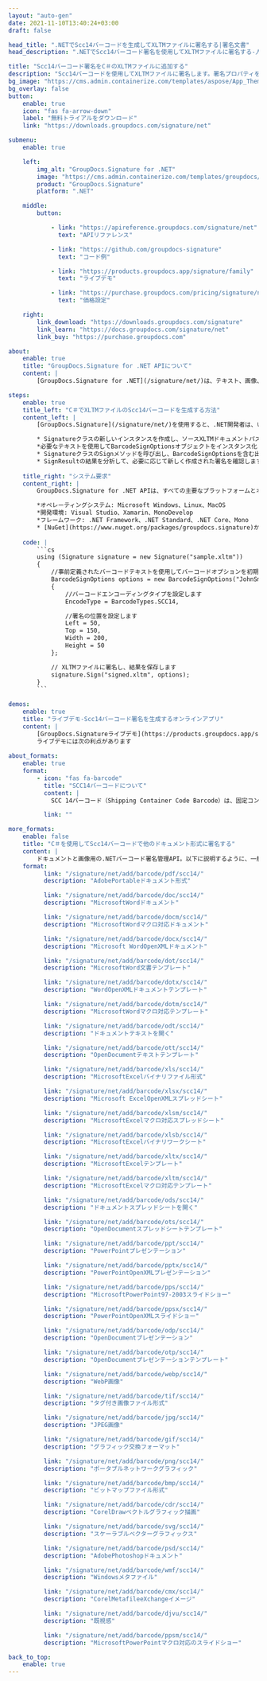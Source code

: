 ```yaml
---
layout: "auto-gen"
date: 2021-11-10T13:40:24+03:00
draft: false

head_title: ".NETでScc14バーコードを生成してXLTMファイルに署名する|署名文書"
head_description: ".NETでScc14バーコード署名を使用してXLTMファイルに署名する-人気のあるビジネスドキュメントや画像ファイル形式にバーコードを追加します."

title: "Scc14バーコード署名をC＃のXLTMファイルに追加する"
description: "Scc14バーコードを使用してXLTMファイルに署名します。署名プロパティを操作し、ニーズに合ったドキュメント内で高度な署名オプションを設定します."
bg_image: "https://cms.admin.containerize.com/templates/aspose/App_Themes/V3/images/bg/header1.png"
bg_overlay: false
button:
    enable: true
    icon: "fas fa-arrow-down"
    label: "無料トライアルをダウンロード"
    link: "https://downloads.groupdocs.com/signature/net"

submenu:
    enable: true

    left:
        img_alt: "GroupDocs.Signature for .NET"
        image: "https://cms.admin.containerize.com/templates/groupdocs/images/product-logos/90x90-noborder/groupdocs-signature-net.png"
        product: "GroupDocs.Signature"
        platform: ".NET"

    middle:
        button:

            - link: "https://apireference.groupdocs.com/signature/net"
              text: "APIリファレンス"

            - link: "https://github.com/groupdocs-signature"
              text: "コード例"

            - link: "https://products.groupdocs.app/signature/family"
              text: "ライブデモ"

            - link: "https://purchase.groupdocs.com/pricing/signature/net"
              text: "価格設定"

    right:
        link_download: "https://downloads.groupdocs.com/signature"
        link_learn: "https://docs.groupdocs.com/signature/net"
        link_buy: "https://purchase.groupdocs.com"

about:
    enable: true
    title: "GroupDocs.Signature for .NET APIについて"
    content: |
        [GroupDocs.Signature for .NET](/signature/net/)は、テキスト、画像、バーコード、スタンプ、フォームフィールド、QRコード、メタデータなどのさまざまな署名タイプを使用してデジタルドキュメントに電子署名するネイティブ.NETAPIです。ユーザーは、PDF、Microsoft Word、Excelワークシート、PowerPointプレゼンテーション、Adobe Photoshop、メタファイル、および画像ファイル形式内のデジタル署名を追加、編集、検証、削除、および検索でき、必要に応じて署名プロパティをカスタマイズするための追加サポートがあります。

steps:
    enable: true
    title_left: "C＃でXLTMファイルのScc14バーコードを生成する方法"
    content_left: |
        [GroupDocs.Signature](/signature/net/)を使用すると、.NET開発者は、いくつかの簡単な手順を実行することで、アプリケーション内のXLTMファイルにScc14バーコードを簡単に追加できます。

        * Signatureクラスの新しいインスタンスを作成し、ソースXLTMドキュメントパスをコンストラクターパラメーターとして渡します。
        *必要なテキストを使用してBarcodeSignOptionsオブジェクトをインスタンス化し、EncodeTypeプロパティをSCC14に設定します。
        * SignatureクラスのSignメソッドを呼び出し、BarcodeSignOptionsを含む出力XLTMファイル名を渡します。
        * SignResultの結果を分析して、必要に応じて新しく作成された署名を確認します。
        
    title_right: "システム要求"
    content_right: |
        GroupDocs.Signature for .NET APIは、すべての主要なプラットフォームとオペレーティングシステムでサポートされています。以下のコードを実行する前に、システムに次の前提条件がインストールされていることを確認してください。

        *オペレーティングシステム: Microsoft Windows、Linux、MacOS
        *開発環境: Visual Studio、Xamarin、MonoDevelop
        *フレームワーク: .NET Framework、.NET Standard、.NET Core、Mono
        * [NuGet](https://www.nuget.org/packages/groupdocs.signature)からGroupDocs.Signaturefor.NETの最新バージョンをダウンロードします
        
    code: |
        ```cs
        using (Signature signature = new Signature("sample.xltm"))
        {
            //事前定義されたバーコードテキストを使用してバーコードオプションを初期化します
            BarcodeSignOptions options = new BarcodeSignOptions("JohnSmith")
            {
                //バーコードエンコーディングタイプを設定します
                EncodeType = BarcodeTypes.SCC14,

                //署名の位置を設定します
                Left = 50,
                Top = 150,
                Width = 200,
                Height = 50
            };

            // XLTMファイルに署名し、結果を保存します 
            signature.Sign("signed.xltm", options);
        }
        ```
        
demos:
    enable: true
    title: "ライブデモ-Scc14バーコード署名を生成するオンラインアプリ"
    content: |
        [GroupDocs.Signatureライブデモ](https://products.groupdocs.app/signature/family)サイトにアクセスして、今すぐXLTMファイルにScc14バーコードを追加してください。  
        ライブデモには次の利点があります
        
about_formats:
    enable: true
    format:
        - icon: "fas fa-barcode"
          title: "SCC14バーコードについて"
          content: |
            SCC 14バーコード（Shipping Container Code Barcode）は、固定コンテンツの輸送コンテナに割り当てられた14桁の番号です。

          link: ""

more_formats:
    enable: false
    title: "C＃を使用してScc14バーコードで他のドキュメント形式に署名する"
    content: |
        ドキュメントと画像用の.NETバーコード署名管理API。以下に説明するように、一般的なファイル形式のいくつかにバーコード署名を追加します。
    format: 
          link: "/signature/net/add/barcode/pdf/scc14/"
          description: "AdobePortableドキュメント形式"

          link: "/signature/net/add/barcode/doc/scc14/"
          description: "MicrosoftWordドキュメント"

          link: "/signature/net/add/barcode/docm/scc14/"
          description: "MicrosoftWordマクロ対応ドキュメント"

          link: "/signature/net/add/barcode/docx/scc14/"
          description: "Microsoft WordOpenXMLドキュメント"

          link: "/signature/net/add/barcode/dot/scc14/"
          description: "MicrosoftWord文書テンプレート"

          link: "/signature/net/add/barcode/dotx/scc14/"
          description: "WordOpenXMLドキュメントテンプレート"

          link: "/signature/net/add/barcode/dotm/scc14/"
          description: "MicrosoftWordマクロ対応テンプレート"       

          link: "/signature/net/add/barcode/odt/scc14/"
          description: "ドキュメントテキストを開く"

          link: "/signature/net/add/barcode/ott/scc14/"
          description: "OpenDocumentテキストテンプレート"

          link: "/signature/net/add/barcode/xls/scc14/"
          description: "MicrosoftExcelバイナリファイル形式"

          link: "/signature/net/add/barcode/xlsx/scc14/"
          description: "Microsoft ExcelOpenXMLスプレッドシート"

          link: "/signature/net/add/barcode/xlsm/scc14/"
          description: "MicrosoftExcelマクロ対応スプレッドシート"

          link: "/signature/net/add/barcode/xlsb/scc14/"
          description: "MicrosoftExcelバイナリワークシート"

          link: "/signature/net/add/barcode/xltx/scc14/"
          description: "MicrosoftExcelテンプレート"

          link: "/signature/net/add/barcode/xltm/scc14/"
          description: "MicrosoftExcelマクロ対応テンプレート"

          link: "/signature/net/add/barcode/ods/scc14/"
          description: "ドキュメントスプレッドシートを開く"

          link: "/signature/net/add/barcode/ots/scc14/"
          description: "OpenDocumentスプレッドシートテンプレート"

          link: "/signature/net/add/barcode/ppt/scc14/"
          description: "PowerPointプレゼンテーション"

          link: "/signature/net/add/barcode/pptx/scc14/"
          description: "PowerPointOpenXMLプレゼンテーション"

          link: "/signature/net/add/barcode/pps/scc14/"
          description: "MicrosoftPowerPoint97-2003スライドショー"

          link: "/signature/net/add/barcode/ppsx/scc14/"
          description: "PowerPointOpenXMLスライドショー"                              

          link: "/signature/net/add/barcode/odp/scc14/"
          description: "OpenDocumentプレゼンテーション"

          link: "/signature/net/add/barcode/otp/scc14/"
          description: "OpenDocumentプレゼンテーションテンプレート"

          link: "/signature/net/add/barcode/webp/scc14/"
          description: "WebP画像"

          link: "/signature/net/add/barcode/tif/scc14/"
          description: "タグ付き画像ファイル形式"

          link: "/signature/net/add/barcode/jpg/scc14/"
          description: "JPEG画像"

          link: "/signature/net/add/barcode/gif/scc14/"
          description: "グラフィック交換フォーマット"

          link: "/signature/net/add/barcode/png/scc14/"
          description: "ポータブルネットワークグラフィック"

          link: "/signature/net/add/barcode/bmp/scc14/"
          description: "ビットマップファイル形式"

          link: "/signature/net/add/barcode/cdr/scc14/"
          description: "CorelDrawベクトルグラフィック描画"

          link: "/signature/net/add/barcode/svg/scc14/"
          description: "スケーラブルベクターグラフィックス"

          link: "/signature/net/add/barcode/psd/scc14/"
          description: "AdobePhotoshopドキュメント"

          link: "/signature/net/add/barcode/wmf/scc14/"
          description: "Windowsメタファイル"        

          link: "/signature/net/add/barcode/cmx/scc14/"
          description: "CorelMetafileeXchangeイメージ"

          link: "/signature/net/add/barcode/djvu/scc14/"
          description: "既視感"

          link: "/signature/net/add/barcode/ppsm/scc14/"
          description: "MicrosoftPowerPointマクロ対応のスライドショー"

back_to_top:
    enable: true
---
```

